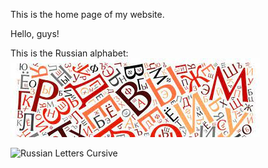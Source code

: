 This is the home page of my website.

Hello, guys!

This is the Russian alphabet:<br /> 
![Russian Letters](/assets/icon.jpg)<br /> 

![Russian Letters Cursive](https://i.pinimg.com/736x/e8/be/75/e8be75576f9e3da885ac28fccd82cff2.jpg)
